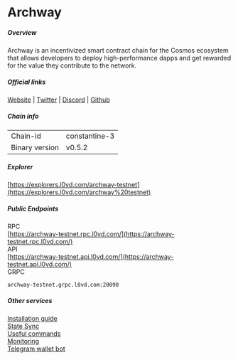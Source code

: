 # Archway


##### Overview
Archway is an incentivized smart contract chain for the Cosmos ecosystem that allows developers to deploy high-performance dapps and get rewarded for the value they contribute to the network.

##### Official links
[Website](https://archway.io/) | [Twitter](https://twitter.com/archwayhq) | [Discord](https://discord.gg/5FVvx3WGfa) | [Github](https://github.com/archway-network)

##### Chain info

|  |  |
| ------ | ------ |
| Chain-id | constantine-3 |
| Binary version | v0.5.2 |

##### Explorer
[https://explorers.l0vd.com/archway-testnet](https://explorers.l0vd.com/archway%20testnet)

##### Public Endpoints
RPC <br />
[https://archway-testnet.rpc.l0vd.com/](https://archway-testnet.rpc.l0vd.com/) <br />
API <br />
[https://archway-testnet.api.l0vd.com/](https://archway-testnet.api.l0vd.com/) <br />
GRPC
```
archway-testnet.grpc.l0vd.com:20090
```


##### Other services
[Installation guide](installation-guide/) <br />
[State Sync](state-sync/) <br />
[Useful commands](useful-commands/) <br />
[Monitoring](monitoring/) <br />
[Telegram wallet bot](wallet-bot/) <br />
